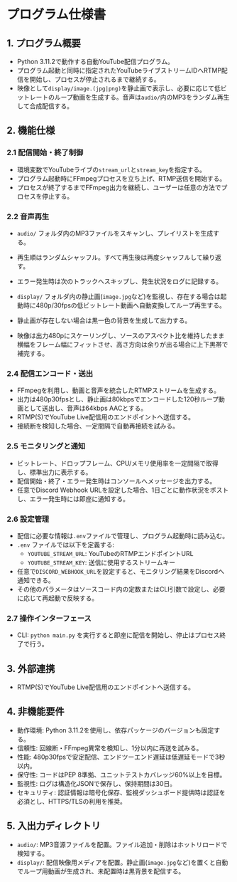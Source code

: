 # プログラム仕様書

## 1. プログラム概要
- Python 3.11.2で動作する自動YouTube配信プログラム。
- プログラム起動と同時に指定されたYouTubeライブストリームIDへRTMP配信を開始し、プロセスが停止されるまで継続する。
- 映像として`display/image.(jpg|png)`を静止画で表示し、必要に応じて低ビットレートのループ動画を生成する。音声は`audio/`内のMP3をランダム再生して合成配信する。

## 2. 機能仕様
### 2.1 配信開始・終了制御
- 環境変数でYouTubeライブの`stream_url`と`stream_key`を指定する。
- プログラム起動時にFFmpegプロセスを立ち上げ、RTMP送信を開始する。
- プロセスが終了するまでFFmpeg出力を継続し、ユーザーは任意の方法でプロセスを停止する。

### 2.2 音声再生
- `audio/` フォルダ内のMP3ファイルをスキャンし、プレイリストを生成する。
- 再生順はランダムシャッフル。すべて再生後は再度シャッフルして繰り返す。
- エラー発生時は次のトラックへスキップし、発生状況をログに記録する。

- `display/` フォルダ内の静止画(`image.jpg`など)を監視し、存在する場合は起動時に480p/30fpsの低ビットレート動画へ自動変換してループ再生する。
- 静止画が存在しない場合は黒一色の背景を生成して出力する。
- 映像は出力480pにスケーリングし、ソースのアスペクト比を維持したまま横幅をフレーム幅にフィットさせ、高さ方向は余りが出る場合に上下黒帯で補完する。

### 2.4 配信エンコード・送出
- FFmpegを利用し、動画と音声を統合したRTMPストリームを生成する。
- 出力は480p30fpsとし、静止画は80kbpsでエンコードした120秒ループ動画として送出し、音声は64kbps AACとする。
- RTMP(S)でYouTube Live配信用のエンドポイントへ送信する。
- 接続断を検知した場合、一定間隔で自動再接続を試みる。

### 2.5 モニタリングと通知
- ビットレート、ドロップフレーム、CPU/メモリ使用率を一定間隔で取得し、標準出力に表示する。
- 配信開始・終了・エラー発生時はコンソールへメッセージを出力する。
- 任意でDiscord Webhook URLを設定した場合、1日ごとに動作状況をポストし、エラー発生時には即座に通知する。

### 2.6 設定管理
- 配信に必要な情報は`.env`ファイルで管理し、プログラム起動時に読み込む。
- `.env` ファイルでは以下を定義する:
  - `YOUTUBE_STREAM_URL`: YouTubeのRTMPエンドポイントURL
  - `YOUTUBE_STREAM_KEY`: 送信に使用するストリームキー
- 任意で`DISCORD_WEBHOOK_URL`を設定すると、モニタリング結果をDiscordへ通知できる。
- その他のパラメータはソースコード内の定数またはCLI引数で設定し、必要に応じて再起動で反映する。

### 2.7 操作インターフェース
- CLI: `python main.py` を実行すると即座に配信を開始し、停止はプロセス終了で行う。

## 3. 外部連携
- RTMP(S)でYouTube Live配信用のエンドポイントへ送信する。

## 4. 非機能要件
- 動作環境: Python 3.11.2を使用し、依存パッケージのバージョンも固定する。
- 信頼性: 回線断・FFmpeg異常を検知し、1分以内に再送を試みる。
- 性能: 480p30fpsで安定配信、エンドツーエンド遅延は低遅延モードで3秒以内。
- 保守性: コードはPEP 8準拠、ユニットテストカバレッジ60%以上を目標。
- 監視性: ログは構造化JSONで保存し、保持期間は30日。
- セキュリティ: 認証情報は暗号化保存、監視ダッシュボード提供時は認証を必須とし、HTTPS/TLSの利用を推奨。

## 5. 入出力ディレクトリ
- `audio/`: MP3音源ファイルを配置。ファイル追加・削除はホットリロードで検知する。
- `display/`: 配信映像用メディアを配置。静止画(`image.jpg`など)を置くと自動でループ用動画が生成され、未配置時は黒背景を配信する。
